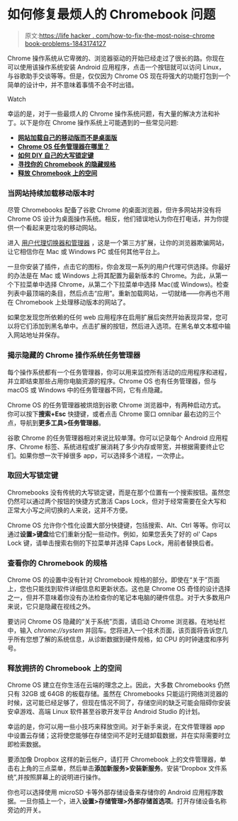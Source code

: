 # 如何修复最烦人的 Chromebook 问题

> 原文:[https://life hacker . com/how-to-fix-the-most-noise-chrome book-problems-1843174127](https://lifehacker.com/how-to-fix-the-most-annoying-chromebook-problems-1843174127)

Chrome 操作系统从它卑微的、浏览器驱动的开始已经走过了很长的路。你现在可以使用该操作系统安装 Android 应用程序，点击一个按钮就可以访问 Linux，与谷歌助手交谈等等。但是，仅仅因为 Chrome OS 现在将强大的功能打包到一个简单的设计中，并不意味着事情不会不时出错。

Watch

幸运的是，对于一些最烦人的 Chrome 操作系统问题，有大量的解决方法和补丁。以下是你在 Chrome 操作系统上可能遇到的一些常见问题:

*   [**网站加载自己的移动版而不是桌面版**](#websites)
*   [**Chrome OS 任务管理器在哪里？**](#where)
*   [**如何 DIY 自己的大写锁定键**](#how)
*   [**寻找你的 Chromebook 的隐藏规格**](#finding)
*   [**释放 Chromebook 上的空间**](#freeing)

### 当网站持续加载移动版本时

尽管 Chromebooks 配备了谷歌 Chrome 的桌面浏览器，但许多网站并没有将 Chrome OS 设计为桌面操作系统。相反，他们错误地认为你在打电话，并为你提供一个看起来更垃圾的移动网站。

进入 [用户代理切换器和管理器](https://chrome.google.com/webstore/detail/user-agent-switcher-and-m/bhchdcejhohfmigjafbampogmaanbfkg?hl=en) ，这是一个第三方扩展，让你的浏览器欺骗网站，让它相信你在 Mac 或 Windows PC 或任何其他平台上。

一旦你安装了插件，点击它的图标，你会发现一系列的用户代理可供选择。你最好的办法是在 Mac 或 Windows 上将其配置为最新版本的 Chrome。为此，从第一个下拉菜单中选择 Chrome，从第二个下拉菜单中选择 Mac(或 Windows)。检查列表中最顶端的条目，然后点击“应用”。重新加载网站，一切就绪——你再也不用在 Chromebook 上处理移动版本的网站了。

如果您发现您所依赖的任何 web 应用程序在启用扩展后突然开始表现异常，您可以将它们添加到黑名单中。点击扩展的按钮，然后进入选项。在黑名单文本框中输入网站地址并保存。

### 揭示隐藏的 Chrome 操作系统任务管理器

每个操作系统都有一个任务管理器，你可以用来监控所有活动的应用程序和进程，并立即结束那些占用你电脑资源的程序。Chrome OS 也有任务管理器，但与 macOS 或 Windows 中的任务管理器不同，它有点隐藏。

Chrome OS 的任务管理器被烘焙到谷歌 Chrome 浏览器中，有两种启动方式。你可以按下**搜索+Esc** 快捷键，或者点击 Chrome 窗口 omnibar 最右边的三个点，导航到**更多工具>任务管理器**。

谷歌 Chrome 的任务管理器相对来说比较单薄。你可以记录每个 Android 应用程序、Chrome 标签、系统进程或扩展消耗了多少内存或带宽，并根据需要终止它们。如果你想一次干掉很多 app，可以选择多个进程，一次停止。

### 取回大写锁定键

Chromebooks 没有传统的大写锁定键，而是在那个位置有一个搜索按钮。虽然您仍然可以通过两个按钮的快捷方式激活 Caps Lock，但对于经常需要在全大写和正常大小写之间切换的人来说，这并不方便。

Chrome OS 允许你个性化设置大部分快捷键，包括搜索、Alt、Ctrl 等等。你可以通过**设置>键盘**给它们重新分配一些动作。例如，如果您丢失了好的 ol' Caps Lock 键，请单击搜索右侧的下拉菜单并选择 Caps Lock，用前者替换后者。

### 查看你的 Chromebook 的规格

Chrome OS 的设置中没有针对 Chromebook 规格的部分。即使在“关于”页面上，您也只能找到软件详细信息和更新状态。这也是 Chrome OS 奇怪的设计选择之一，但并不意味着你没有办法检查你的笔记本电脑的硬件信息。对于大多数用户来说，它只是隐藏在视线之外。

要访问 Chrome OS 隐藏的“关于系统”页面，请启动 Chrome 浏览器。在地址栏中，输入 *chrome://system* 并回车。您将进入一个技术页面，该页面将告诉您几乎所有您想了解的系统信息，从诊断数据到硬件规格，如 CPU 的时钟速度和序列号。

### 释放拥挤的 Chromebook 上的空间

Chrome OS 建立在你生活在云端的理念之上。因此，大多数 Chromebooks 仍然只有 32GB 或 64GB 的板载存储。虽然在 Chromebooks 只能运行网络浏览器的时候，这可能已经足够了，但现在情况不同了，存储空间的缺乏可能会阻碍你安装安卓游戏、高端 Linux 软件甚至谷歌开发平台 Android Studio 的计划。

幸运的是，你可以用一些小技巧来释放空间。对于新手来说，在文件管理器 app 中设置云存储；这将使您能够在存储空间不足时无缝卸载数据，并在实际需要时立即检索数据。

要添加像 Dropbox 这样的新云帐户，请打开 Chromebook 上的文件管理器，单击右上角的三点菜单，然后单击**添加新服务>安装新服务**。安装“Dropbox 文件系统”,并按照屏幕上的说明进行操作。

你也可以选择使用 microSD 卡等外部存储设备来存储你的 Android 应用程序数据。一旦你插上一个，进入**设置>存储管理>外部存储首选项**。打开存储设备名称旁边的开关。